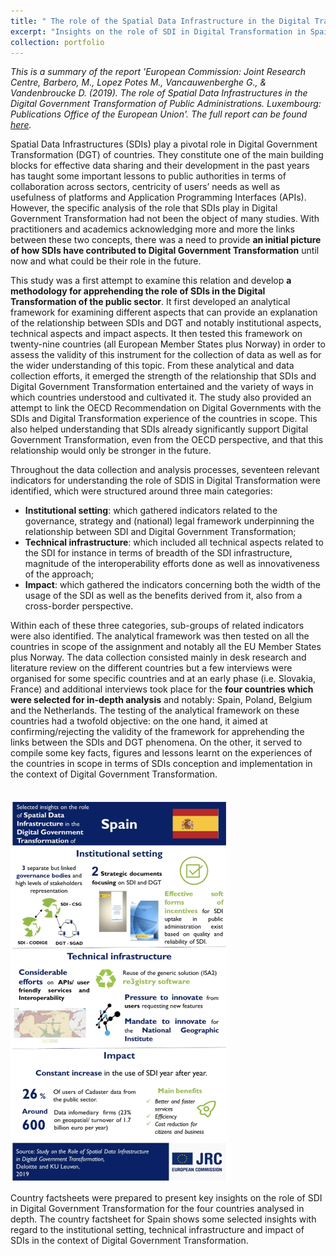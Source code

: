 ```yaml
---
title: " The role of the Spatial Data Infrastructure in the Digital Transformation of Public Administration (2018-2019)"
excerpt: "Insights on the role of SDI in Digital Transformation in Spain<br/><img src='/images/sdidt2.png'>"
collection: portfolio
---
```


_This is a summary of the report 'European Commission: Joint Research Centre, Barbero, M., Lopez Potes M., Vancauwenberghe G., & Vandenbroucke D. (2019). The role of Spatial Data Infrastructures in the Digital Government Transformation of Public Administrations. Luxembourg: Publications Office of the European Union'. The full report can be found [here](https://data.europa.eu/doi/10.2760/324167)._

Spatial Data Infrastructures (SDIs) play a pivotal role in Digital Government Transformation (DGT) of countries. They constitute one of the main building blocks for effective data sharing and their development in the past years has taught some important lessons to public authorities in terms of collaboration across sectors, centricity of users’ needs as well as usefulness of platforms and Application Programming Interfaces (APIs). However, the specific analysis of the role that SDIs play in Digital Government Transformation had not been the object of many studies. With practitioners and academics acknowledging more and more the links between these two concepts, there was a need to provide **an initial picture of how SDIs have contributed to Digital Government Transformation** until now and what could be their role in the future. 

This study was a first attempt to examine this relation and develop **a methodology for apprehending the role of SDIs in the Digital Transformation of the public sector**. It first developed an analytical framework for examining different aspects that can provide an explanation of the relationship between SDIs and DGT and notably institutional aspects, technical aspects and impact aspects. It then tested this framework on twenty-nine countries (all European Member States plus Norway) in order to assess the validity of this instrument for the collection of data as well as for the wider understanding of this topic. From these analytical and data collection efforts, it emerged the strength of the relationship that SDIs and Digital Government Transformation entertained and the variety of ways in which countries understood and cultivated it. The study also provided an attempt to link the OECD Recommendation on Digital Governments with the SDIs and Digital Transformation experience of the countries in scope. This also helped understanding that SDIs already significantly support Digital Government Transformation, even from the OECD perspective, and that this relationship would only be stronger in the future.

Throughout the data collection and analysis processes, seventeen relevant indicators for understanding the role of SDIS in Digital Transformation were identified, which were structured around three main categories:
* **Institutional setting**: which gathered indicators related to the governance, strategy and (national) legal framework underpinning the relationship between SDI and Digital Government Transformation;
* **Technical infrastructure**: which included all technical aspects related to the SDI for instance in terms of breadth of the SDI infrastructure, magnitude of the interoperability efforts done as well as innovativeness of the approach;
* **Impact**: which gathered the indicators concerning both the width of the usage of the SDI as well as the benefits derived from it, also from a cross-border perspective.

Within each of these three categories, sub-groups of related indicators were also identified. The analytical framework was then tested on all the countries in scope of the assignment and notably all the EU Member States plus Norway. The data collection consisted mainly in desk research and literature review on the different countries but a few interviews were organised for some specific countries and at an early phase (i.e. Slovakia, France) and additional interviews took place for the **four countries which were selected for in-depth analysis** and notably: Spain, Poland, Belgium and the Netherlands. The testing of the analytical framework on these countries had a twofold objective: on the one hand, it aimed at confirming/rejecting the validity of the framework for apprehending the links between the SDIs and DGT phenomena. On the other, it served to compile some key facts, figures and lessons learnt on the experiences of the countries in scope in terms of SDIs conception and implementation in the context of Digital Government Transformation.

<br/><img src='/images/sdidt2.png'>

Country factsheets were prepared to present key insights on the role of SDI in Digital Government Transformation for the four countries analysed in depth. The country factsheet for Spain shows some selected insights with regard to the institutional setting, technical infrastructure and impact of SDIs in the context of Digital Government Transformation. 
